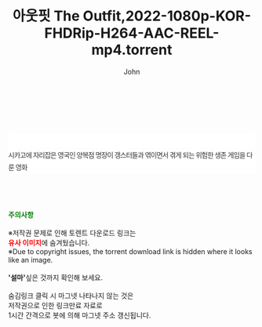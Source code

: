 ﻿---
layout: post
title:  "아웃핏 The Outfit,2022-1080p-KOR-FHDRip-H264-AAC-REEL-mp4.torrent"
author: John
categories: [ 영화 ]
tags: [  ]
image:  
description: "아웃핏 The Outfit,2022-1080p-KOR-FHDRip-H264-AAC-REEL-mp4 torrent 정보 공유"
toc: true
toc_sticky: true
---

<br>
<div class="view-img">
<a class="view_image" href="http://torrentmobile61.com/bbs/view_image.php?fn=%2Fdata%2Ffile%2Fmovie%2F1040166539_dMNR78bX_7e2fff9013c2d2ffd478d29c3072c3202d1365e1.jpg" target="_blank"><img alt="" class="img-tag" content="http://torrentmobile61.com/data/file/movie/1040166539_dMNR78bX_7e2fff9013c2d2ffd478d29c3072c3202d1365e1.jpg" itemprop="image" src="http://torrentmobile61.com/data/file/movie/1040166539_dMNR78bX_7e2fff9013c2d2ffd478d29c3072c3202d1365e1.jpg"/></a><a class="view_image" href="http://torrentmobile61.com/bbs/view_image.php?fn=%2Fdata%2Ffile%2Fmovie%2F1040166539_xMjRdq3O_180f4bb77dbff417e2b655b074502c2f90edf1c9.jpg" target="_blank"><img alt="" class="img-tag" content="http://torrentmobile61.com/data/file/movie/1040166539_xMjRdq3O_180f4bb77dbff417e2b655b074502c2f90edf1c9.jpg" itemprop="image" src="http://torrentmobile61.com/data/file/movie/1040166539_xMjRdq3O_180f4bb77dbff417e2b655b074502c2f90edf1c9.jpg"/></a></div><div class="view-content" itemprop="description">
<p><br/></p><div class="title_area" style="margin:0px 0px 9px;padding:0px;list-style:none;font-family:'나눔고딕', NanumGothic, '돋움', Dotum, Helvetica, 'AppleSDGothicNeo-Medium', AppleGothic, sans-serif;height:30px;float:none;background-color:rgb(255,255,255);"><h4 class="h_story" style="margin:5px 10px 0px 0px;padding:0px;list-style:none;font-family:'돋움', sans-serif;height:18px;width:49px;background:url(&quot;https://ssl.pstatic.net/static/movie/2020/10/h_tx_sp5.png&quot;) no-repeat 0px -17px;float:left;"><strong class="blind" style="margin:0px;padding:0px;list-style:none;font-size:0px;font-family:inherit;color:inherit;width:1px;height:1px;line-height:0;">줄거리</strong></h4></div><p class="con_tx" style="margin-top:-7px;margin-bottom:-6px;list-style:none;font-size:14px;font-family:'나눔고딕', NanumGothic, '돋움', Dotum, Helvetica, 'AppleSDGothicNeo-Medium', AppleGothic, sans-serif;color:rgb(51,51,51);background-image:url(&quot;https://ssl.pstatic.net/static/movie/2014/01/blank.gif&quot;);letter-spacing:-1px;line-height:25px;background-color:rgb(255,255,255);">시카고에 자리잡은 영국인 양복점 명장이 갱스터들과 엮이면서 겪게 되는 위험한 생존 게임을 다룬 영화</p> </div>
    
<br><br><br>
<p data-ke-size="size16"><b><span style="color: green;">주의사항</span></b><br /><br />※저작권 문제로 인해 토렌트 다운로드 링크는<br /><b><span style="color: red;">유사 이미지</span></b>에 숨겨뒀습니다.<br />※Due to copyright issues, the torrent download link is hidden where it looks like an image.<br /><br /><b>'설마'</b>싶은 것까지 확인해 보세요.<br /><br />숨김링크 클릭 시 마그넷 나타나지 않는 것은<br />저작권으로 인한 링크만료 자료로<br />1시간 간격으로 봇에 의해 마그넷 주소 갱신됩니다.</p>

